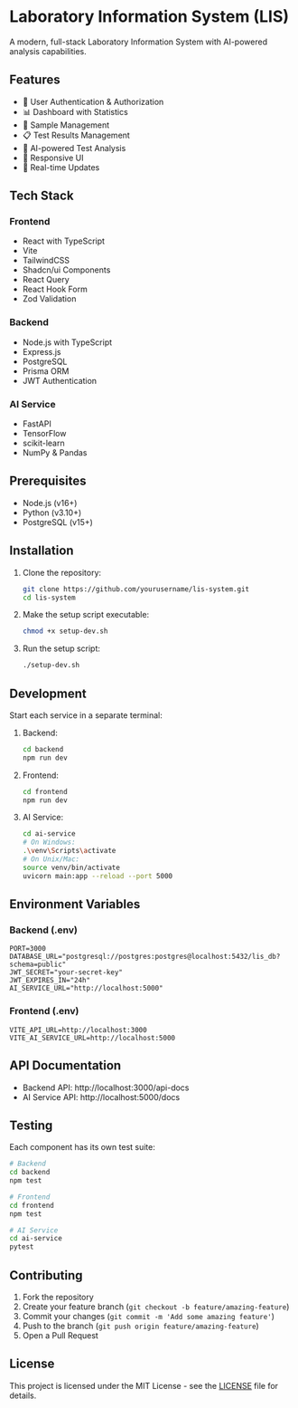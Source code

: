 # Laboratory Information System (LIS)

A modern, full-stack Laboratory Information System with AI-powered analysis capabilities.

## Features

- 🔐 User Authentication & Authorization
- 📊 Dashboard with Statistics
- 🧪 Sample Management
- 📋 Test Results Management
- 🤖 AI-powered Test Analysis
- 📱 Responsive UI
- 🔄 Real-time Updates

## Tech Stack

### Frontend
- React with TypeScript
- Vite
- TailwindCSS
- Shadcn/ui Components
- React Query
- React Hook Form
- Zod Validation

### Backend
- Node.js with TypeScript
- Express.js
- PostgreSQL
- Prisma ORM
- JWT Authentication

### AI Service
- FastAPI
- TensorFlow
- scikit-learn
- NumPy & Pandas

## Prerequisites

- Node.js (v16+)
- Python (v3.10+)
- PostgreSQL (v15+)

## Installation

1. Clone the repository:
   ```bash
   git clone https://github.com/yourusername/lis-system.git
   cd lis-system
   ```

2. Make the setup script executable:
   ```bash
   chmod +x setup-dev.sh
   ```

3. Run the setup script:
   ```bash
   ./setup-dev.sh
   ```

## Development

Start each service in a separate terminal:

1. Backend:
   ```bash
   cd backend
   npm run dev
   ```

2. Frontend:
   ```bash
   cd frontend
   npm run dev
   ```

3. AI Service:
   ```bash
   cd ai-service
   # On Windows:
   .\venv\Scripts\activate
   # On Unix/Mac:
   source venv/bin/activate
   uvicorn main:app --reload --port 5000
   ```

## Environment Variables

### Backend (.env)
```
PORT=3000
DATABASE_URL="postgresql://postgres:postgres@localhost:5432/lis_db?schema=public"
JWT_SECRET="your-secret-key"
JWT_EXPIRES_IN="24h"
AI_SERVICE_URL="http://localhost:5000"
```

### Frontend (.env)
```
VITE_API_URL=http://localhost:3000
VITE_AI_SERVICE_URL=http://localhost:5000
```

## API Documentation

- Backend API: http://localhost:3000/api-docs
- AI Service API: http://localhost:5000/docs

## Testing

Each component has its own test suite:

```bash
# Backend
cd backend
npm test

# Frontend
cd frontend
npm test

# AI Service
cd ai-service
pytest
```

## Contributing

1. Fork the repository
2. Create your feature branch (`git checkout -b feature/amazing-feature`)
3. Commit your changes (`git commit -m 'Add some amazing feature'`)
4. Push to the branch (`git push origin feature/amazing-feature`)
5. Open a Pull Request

## License

This project is licensed under the MIT License - see the [LICENSE](LICENSE) file for details. 